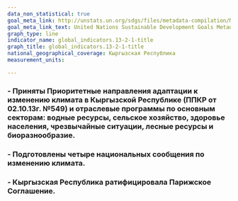 ```yaml
---
data_non_statistical: true
goal_meta_link: http://unstats.un.org/sdgs/files/metadata-compilation/Metadata-Goal-13.pdf
goal_meta_link_text: United Nations Sustainable Development Goals Metadata (pdf 759kB)
graph_type: line
indicator_name: global_indicators.13-2-1-title
graph_title: global_indicators.13-2-1-title
national_geographical_coverage: Кыргызская Республика
measurement_units: 

---
```

### - Приняты Приоритетные направления адаптации к изменению климата в Кыргызской Республике (ППКР от 02.10.13г. №549) и отраслевые программы по основным секторам: водные ресурсы, сельское хозяйство, здоровье населения, чрезвычайные ситуации, лесные ресурсы и биоразнообразие.
### - Подготовлены четыре национальных сообщения по изменению климата.
### - Кыргызская Республика ратифицировала Парижское Соглашение.
